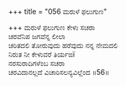 +++
title = "056 ಮರುಳೆ ಫಲುಗುಣ"

+++
ಮರುಳೆ ಫಲುಗುಣ ಕೇಳು ಸಚರಾ  
ಚರವೆನಿಪ ಜಗವೆನ್ನ ಲೀಲಾ  
ಚರಿತದಲಿ ತೋರುವುದು ಹರೆವುದು ನನ್ನ ನೇಮದಲಿ  
ನಿರುತ ನೀ ಕೇಳುವರೆ ತಿರ್ಯಙï  
ನರಸುರಾದಿಗಳೆಂಬ ಸಚರಾ  
ಚರವಿದಾನಲ್ಲದೆ ವಿಚಾರಿಸಲನ್ಯವಿಲ್ಲೆಂದ     ॥56॥